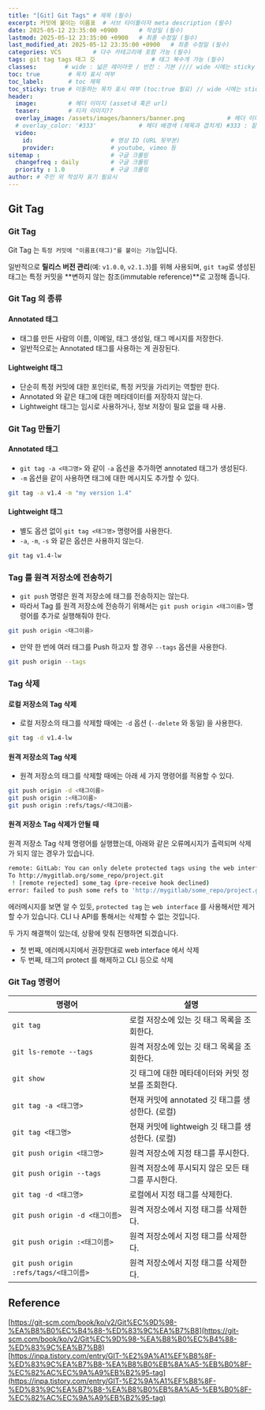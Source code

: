 ```yaml
---
title: "[Git] Git Tags" # 제목 (필수)
excerpt: 커밋에 붙이는 이름표  # 서브 타이틀이자 meta description (필수)
date: 2025-05-12 23:35:00 +0900      # 작성일 (필수)
lastmod: 2025-05-12 23:35:00 +0900   # 최종 수정일 (필수)
last_modified_at: 2025-05-12 23:35:00 +0900   # 최종 수정일 (필수)
categories: VCS         # 다수 카테고리에 포함 가능 (필수)
tags: git tag tags 태그 깃                # 태그 복수개 가능 (필수)
classes:        # wide : 넓은 레이아웃 / 빈칸 : 기본 //// wide 시에는 sticky toc 불가
toc: true        # 목차 표시 여부
toc_label:       # toc 제목
toc_sticky: true # 이동하는 목차 표시 여부 (toc:true 필요) // wide 시에는 sticky toc 불가
header: 
  image:         # 헤더 이미지 (asset내 혹은 url)
  teaser:        # 티저 이미지??
  overlay_image: /assets/images/banners/banner.png            # 헤더 이미지 (제목과 겹치게)
  # overlay_color: '#333'            # 헤더 배경색 (제목과 겹치게) #333 : 짙은 회색 (필수)
  video:
    id:                      # 영상 ID (URL 뒷부분)
    provider:                # youtube, vimeo 등
sitemap :                    # 구글 크롤링
  changefreq : daily         # 구글 크롤링
  priority : 1.0             # 구글 크롤링
author: # 주인 외 작성자 표기 필요시
---
```

<!--postNo: 20250512_003-->  

## Git Tag  

### Git Tag  

Git Tag 는 `특정 커밋에 "이름표(태그)"를 붙이는 기능`입니다.  

일반적으로 **릴리스 버전 관리**(예: `v1.0.0`, `v2.1.3`)를 위해 사용되며, `git tag`로 생성된 태그는 특정 커밋을 **변하지 않는 참조(immutable reference)**로 고정해 줍니다.  

### Git Tag 의 종류  

#### Annotated 태그  

- 태그를 만든 사람의 이름, 이메일, 태그 생성일, 태그 메시지를 저장한다.  
- 일반적으로는 Annotated 태그를 사용하는 게 권장된다.  

#### Lightweight 태그  

- 단순히 특정 커밋에 대한 포인터로, 특정 커밋을 가리키는 역할만 한다.  
- Annotated 와 같은 태그에 대한 메타데이터를 저장하지 않는다.  
- Lightweight 태그는 임시로 사용하거나, 정보 저장이 필요 없을 때 사용.  

### Git Tag 만들기  

#### Annotated 태그  

- `git tag -a <태그명>` 와 같이 `-a` 옵션을 추가하면 annotated 태그가 생성된다.  
- `-m` 옵션을 같이 사용하면 태그에 대한 메시지도 추가할 수 있다.  

```bash
git tag -a v1.4 -m "my version 1.4"
```

#### Lightweight 태그  

- 별도 옵션 없이 `git tag <태그명>` 명령어를 사용한다.  
- `-a`, `-m`, `-s` 와 같은 옵션은 사용하지 않는다.  

```bash
git tag v1.4-lw
```

### Tag 를 원격 저장소에 전송하기  

- `git push` 명령은 원격 저장소에 태그를 전송하지는 않는다.  
- 따라서 Tag 를 원격 저장소에 전송하기 위해서는 `git push origin <태그이름>` 명령어를 추가로 실행해줘야 한다.  

```bash
git push origin <태그이름>
```

- 만약 한 번에 여러 태그를 Push 하고자 할 경우 `--tags` 옵션을 사용한다.  

```bash
git push origin --tags
```

### Tag 삭제  

#### 로컬 저장소의 Tag 삭제  

- 로컬 저장소의 태그를 삭제할 때에는 `-d` 옵션 (`--delete` 와 동일) 을 사용한다.  

```bash
git tag -d v1.4-lw
```

#### 원격 저장소의 Tag 삭제  

- 원격 저장소의 태그를 삭제할 때에는 아래 세 가지 명령어를 적용할 수 있다.  

```bash
git push origin -d <태그이름>
git push origin :<태그이름>
git push origin :refs/tags/<태그이름>
```

#### 원격 저장소 Tag 삭제가 안될 때  

원격 저장소 Tag 삭제 명령어를 실행했는데, 아래와 같은 오류메시지가 출력되며 삭제가 되지 않는 경우가 있습니다.  

```bash
remote: GitLab: You can only delete protected tags using the web interface.
To http://mygitlab.org/some_repo/project.git
 ! [remote rejected] some_tag (pre-receive hook declined)
error: failed to push some refs to 'http://mygitlab/some_repo/project.git'
```

에러메시지를 보면 알 수 있듯, `protected tag` 는 `web interface` 를 사용해서만 제거할 수가 있습니다. CLI 나 API를 통해서는 삭제할 수 없는 것입니다.  

두 가지 해결책이 있는데, 상황에 맞춰 진행하면 되겠습니다.  

- 첫 번째, 에러메시지에서 권장한대로 web interface 에서 삭제  
- 두 번째, 태그의 protect 를 해제하고 CLI 등으로 삭제  

### Git Tag 명령어  

| 명령어                                 | 설명                                 |
| ----------------------------------- | ---------------------------------- |
| `git tag`                           | 로컬 저장소에 있는 깃 태그 목록을 조회한다.          |
| `git ls-remote --tags`              | 원격 저장소에 있는 깃 태그 목록을 조회한다.          |
| `git show`                          | 깃 태그에 대한 메타데이터와 커밋 정보를 조회한다.       |
| `git tag -a <태그명>`                  | 현재 커밋에 annotated 깃 태그를 생성한다. (로컬)  |
| `git tag <태그명>`                     | 현재 커밋에 lightweigh 깃 태그를 생성한다. (로컬) |
| `git push origin <태그명>`             | 원격 저장소에 지정 태그를 푸시한다.               |
| `git push origin --tags`            | 원격 저장소에 푸시되지 않은 모든 태그를 푸시한다.       |
| `git tag -d <태그명>`                  | 로컬에서 지정 태그를 삭제한다.                  |
| `git push origin -d <태그이름>`         | 원격 저장소에서 지정 태그를 삭제한다.              |
| `git push origin :<태그이름>`           | 원격 저장소에서 지정 태그를 삭제한다.              |
| `git push origin :refs/tags/<태그이름>` | 원격 저장소에서 지정 태그를 삭제한다.              |

## Reference  

[https://git-scm.com/book/ko/v2/Git%EC%9D%98-%EA%B8%B0%EC%B4%88-%ED%83%9C%EA%B7%B8](https://git-scm.com/book/ko/v2/Git%EC%9D%98-%EA%B8%B0%EC%B4%88-%ED%83%9C%EA%B7%B8)  
[https://inpa.tistory.com/entry/GIT-%E2%9A%A1%EF%B8%8F-%ED%83%9C%EA%B7%B8-%EA%B8%B0%EB%8A%A5-%EB%B0%8F-%EC%82%AC%EC%9A%A9%EB%B2%95-tag](https://inpa.tistory.com/entry/GIT-%E2%9A%A1%EF%B8%8F-%ED%83%9C%EA%B7%B8-%EA%B8%B0%EB%8A%A5-%EB%B0%8F-%EC%82%AC%EC%9A%A9%EB%B2%95-tag)  